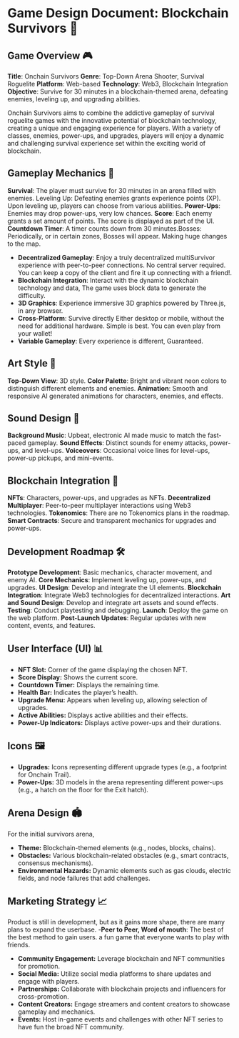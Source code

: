 #  Game Design Document: Blockchain Survivors 🚀

## Game Overview 🎮

**Title**: Onchain Survivors
**Genre**: Top-Down Arena Shooter, Survival Roguelite
**Platform**: Web-based
**Technology**: Web3, Blockchain Integration
**Objective**: Survive for 30 minutes in a blockchain-themed arena, defeating enemies, leveling up, and upgrading abilities.

Onchain Survivors aims to combine the addictive gameplay of survival roguelite games with the innovative potential of blockchain technology, creating a unique and engaging experience for players. With a variety of classes, enemies, power-ups, and upgrades, players will enjoy a dynamic and challenging survival experience set within the exciting world of blockchain.

## Gameplay Mechanics 🔧

**Survival**: The player must survive for 30 minutes in an arena filled with enemies.
Leveling Up: Defeating enemies grants experience points (XP). Upon leveling up, players can choose from various abilities.
**Power-Ups**: Enemies may drop power-ups, very low chances.
**Score**: Each enemy grants a set amount of points. The score is displayed as part of the UI.
**Countdown Timer**: A timer counts down from 30 minutes.Bosses: Periodically, or in certain zones, Bosses will appear. Making huge changes to the map. 
- **Decentralized Gameplay**: Enjoy a truly decentralized multiSurvivor experience with peer-to-peer connections. No central server required.  You can keep a copy of the client and fire it up connecting with a friend!. 
- **Blockchain Integration**: Interact with the dynamic blockchain technology and data, The game uses block data to generate the difficulty. 
- **3D Graphics**: Experience immersive 3D graphics powered by Three.js, in any browser.
- **Cross-Platform**: Survive directly Either desktop or mobile, without the need for additional hardware. Simple is best. You can even play from your wallet!
- **Variable Gameplay**: Every experience is different, Guaranteed. 

## Art Style 🎨

**Top-Down View**: 3D style.
**Color Palette**: Bright and vibrant neon colors to distinguish different elements and enemies.
**Animation**: Smooth and responsive AI generated animations for characters, enemies, and effects.


## Sound Design 🎵

**Background Music**: Upbeat, electronic AI made music to match the fast-paced gameplay.
**Sound Effects**: Distinct sounds for enemy attacks, power-ups, and level-ups.
**Voiceovers**: Occasional voice lines for level-ups, power-up pickups, and mini-events.

## Blockchain Integration 🔗

**NFTs**: Characters, power-ups, and upgrades as NFTs.
**Decentralized Multiplayer**: Peer-to-peer multiplayer interactions using Web3 technologies.
**Tokenomics**: There are no Tokenomics plans in the roadmap.
**Smart Contracts**: Secure and transparent mechanics for upgrades and power-ups.

## Development Roadmap 🛠️

**Prototype Development**: Basic mechanics, character movement, and enemy AI.
**Core Mechanics**: Implement leveling up, power-ups, and upgrades.
**UI Design**: Develop and integrate the UI elements.
**Blockchain Integration**: Integrate Web3 technologies for decentralized interactions.
**Art and Sound Design**: Develop and integrate art assets and sound effects.
**Testing**: Conduct playtesting and debugging.
**Launch**: Deploy the game on the web platform.
**Post-Launch Updates**: Regular updates with new content, events, and features.

## User Interface (UI) 📊

- **NFT Slot:** Corner of the game displaying the chosen NFT.
- **Score Display:** Shows the current score.
- **Countdown Timer:** Displays the remaining time.
- **Health Bar:** Indicates the player’s health.
- **Upgrade Menu:** Appears when leveling up, allowing selection of upgrades.
- **Active Abilities:** Displays active abilities and their effects.
- **Power-Up Indicators:** Displays active power-ups and their durations.

## Icons 🖼️

- **Upgrades:** Icons representing different upgrade types (e.g., a footprint for Onchain Trail).
- **Power-Ups:** 3D models in the arena representing different power-ups (e.g., a hatch on the floor for the Exit hatch).

## Arena Design 🏟️
For the initial survivors arena, 
- **Theme:** Blockchain-themed elements (e.g., nodes, blocks, chains).
- **Obstacles:** Various blockchain-related obstacles (e.g., smart contracts, consensus mechanisms).
- **Environmental Hazards:** Dynamic elements such as gas clouds, electric fields, and node failures that add challenges.

## Marketing Strategy 📈
Product is still in development, but as it gains more shape, there are many plans to expand the userbase.
-**Peer to Peer, Word of mouth**: The best of the best method to gain users. a fun game that everyone wants to play with friends. 
- **Community Engagement:** Leverage blockchain and NFT communities for promotion.
- **Social Media:** Utilize social media platforms to share updates and engage with players.
- **Partnerships:** Collaborate with blockchain projects and influencers for cross-promotion.
- **Content Creators:** Engage streamers and content creators to showcase gameplay and mechanics.
- **Events:** Host in-game events and challenges with other NFT series to have fun the broad NFT community.